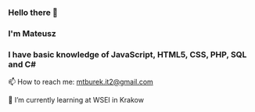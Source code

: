 ### Hello there 👋
### I'm Mateusz
### I have basic knowledge of JavaScript, HTML5, CSS, PHP, SQL and C#
📫 How to reach me: mtburek.it2@gmail.com

🌱 I’m currently learning at WSEI in Krakow
<!--
**AvelloSRT/AvelloSRT** is a ✨ _special_ ✨ repository because its `README.md` (this file) appears on your GitHub profile.

Here are some ideas to get you started:

- 🔭 I’m currently working on ...
- 🌱 I’m currently learning ...
- 👯 I’m looking to collaborate on ...
- 🤔 I’m looking for help with ...
- 💬 Ask me about ...
- 📫 How to reach me: ...
- 😄 Pronouns: ...
- ⚡ Fun fact: ...
-->
